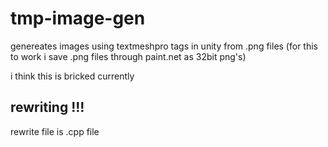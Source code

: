 # tmp-image-gen
genereates images using textmeshpro tags in unity from .png files
(for this to work i save .png files through paint.net as 32bit png's)

i think this is bricked currently


## rewriting !!!
rewrite file is .cpp file
